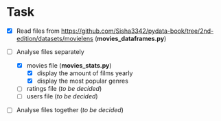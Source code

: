 # Task
- [x] Read files from https://github.com/Sisha3342/pydata-book/tree/2nd-edition/datasets/movielens 
(**movies_dataframes.py**)

- [ ] Analyse files separately
    - [x] movies file (**movies_stats.py**)
        - [x] display the amount of films yearly
        - [x] display the most popular genres
    - [ ] ratings file (*to be decided*)
    - [ ] users file (*to be decided*)
- [ ] Analyse files together (*to be decided*)
